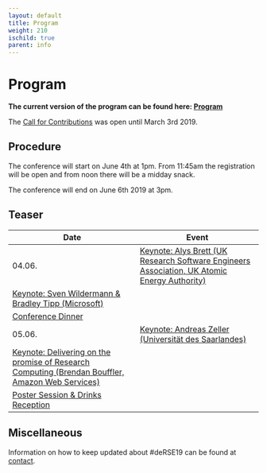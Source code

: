 ```yaml
--- 
layout: default 
title: Program
weight: 210
ischild: true
parent: info
---
```


# Program

**The current version of the program can be found here: [Program](https://derse19.uni-jena.de/derse19/schedule/)**

The [Call for Contributions](call.html) was open until March 3rd 2019.

## Procedure

The conference will start on June 4th at 1pm. From 11:45am the registration will be open and from noon there will be a midday snack.

The conference will end on June 6th 2019 at 3pm.

## Teaser

Date | Event
-- | --
04.06. | [Keynote: Alys Brett (UK Research Software Engineers Association, UK Atomic Energy Authority)](https://derse19.uni-jena.de/derse19/talk/ZD3B3K/)
 | [Keynote: Sven Wildermann & Bradley Tipp (Microsoft)](https://derse19.uni-jena.de/derse19/talk/PCQSRY/)
 | [Conference Dinner](https://derse19.uni-jena.de/derse19/talk/3MJHRY/)
05.06. | [Keynote: Andreas Zeller (Universität des Saarlandes)](https://derse19.uni-jena.de/derse19/talk/ZCYXEM/)
 | [Keynote: Delivering on the promise of Research Computing (Brendan Bouffler, Amazon Web Services)](https://derse19.uni-jena.de/derse19/talk/CQ7KEC/)
 | [Poster Session & Drinks Reception](https://derse19.uni-jena.de/derse19/talk/7E8MEA/)

## Miscellaneous

Information on how to keep updated about #deRSE19 can be found at [contact](contact.html).
